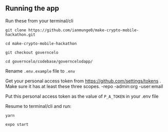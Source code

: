 ## Running the app
Run these from your terminal/cli 

```git clone https://github.com/ianmunge0/make-crypto-mobile-hackathon.git```

```cd make-crypto-mobile-hackathon```

```git checkout governcelo```

```cd governcelo/codebase/governcelodapp/```

Rename ```.env.example``` file to ```.env```

Get your personal access token from https://github.com/settings/tokens . Make sure it has at least these three scopes.
-repo
-admin:org
-user:email

Put this personal access token as the value of ```P_A_TOKEN``` in your .env file

Resume to terminal/cli and run:

```yarn```

```expo start```